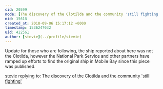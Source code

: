 ```yaml
---
cid: 20599
node: [The discovery of the Clotilda and the community 'still fighting' ](../notes/stevie/01-26-2018/the-discovery-of-the-clotilda-and-the-community-still-fighting)
nid: 15618
created_at: 2018-09-06 15:17:12 +0000
timestamp: 1536247032
uid: 422561
author: [stevie](../profile/stevie)
---
```


Update for those who are following, the ship reported about here was not the Clotilda, however the National Park Service and other partners have ramped up efforts to find the original ship in Mobile Bay since this piece was published. 

[stevie](../profile/stevie) replying to: [The discovery of the Clotilda and the community 'still fighting' ](../notes/stevie/01-26-2018/the-discovery-of-the-clotilda-and-the-community-still-fighting)

